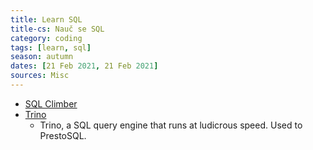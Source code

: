 ```yaml
---
title: Learn SQL
title-cs: Nauč se SQL
category: coding
tags: [learn, sql]
season: autumn
dates: [21 Feb 2021, 21 Feb 2021]
sources: Misc
---
```


* [SQL Climber](https://www.sqlclimber.com/assignments/beginner)
* [Trino](https://trino.io/)
	* Trino, a SQL query engine that runs at ludicrous speed. Used to PrestoSQL.